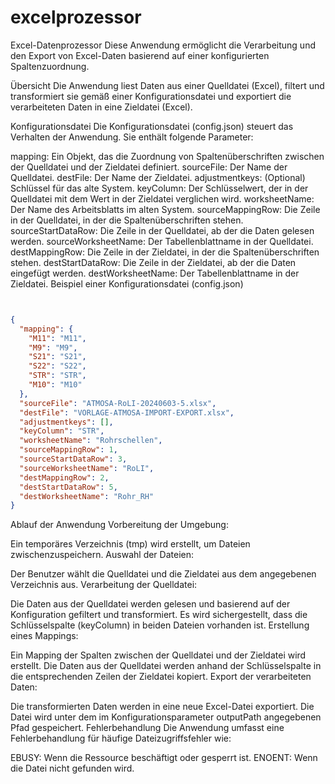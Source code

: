 # excelprozessor

Excel-Datenprozessor
Diese Anwendung ermöglicht die Verarbeitung und den Export von Excel-Daten basierend auf einer konfigurierten Spaltenzuordnung.

Übersicht
Die Anwendung liest Daten aus einer Quelldatei (Excel), filtert und transformiert sie gemäß einer Konfigurationsdatei und exportiert die verarbeiteten Daten in eine Zieldatei (Excel).

Konfigurationsdatei
Die Konfigurationsdatei (config.json) steuert das Verhalten der Anwendung. Sie enthält folgende Parameter:

mapping: Ein Objekt, das die Zuordnung von Spaltenüberschriften zwischen der Quelldatei und der Zieldatei definiert.
sourceFile: Der Name der Quelldatei.
destFile: Der Name der Zieldatei.
adjustmentkeys: (Optional) Schlüssel für das alte System.
keyColumn: Der Schlüsselwert, der in der Quelldatei mit dem Wert in der Zieldatei verglichen wird.
worksheetName: Der Name des Arbeitsblatts im alten System.
sourceMappingRow: Die Zeile in der Quelldatei, in der die Spaltenüberschriften stehen.
sourceStartDataRow: Die Zeile in der Quelldatei, ab der die Daten gelesen werden.
sourceWorksheetName: Der Tabellenblattname in der Quelldatei.
destMappingRow: Die Zeile in der Zieldatei, in der die Spaltenüberschriften stehen.
destStartDataRow: Die Zeile in der Zieldatei, ab der die Daten eingefügt werden.
destWorksheetName: Der Tabellenblattname in der Zieldatei.
Beispiel einer Konfigurationsdatei (config.json)

```json


{
  "mapping": {
    "M11": "M11",
    "M9": "M9",
    "S21": "S21",
    "S22": "S22",
    "STR": "STR",
    "M10": "M10"
  },
  "sourceFile": "ATMOSA-RoLI-20240603-5.xlsx",
  "destFile": "VORLAGE-ATMOSA-IMPORT-EXPORT.xlsx",
  "adjustmentkeys": [],
  "keyColumn": "STR",
  "worksheetName": "Rohrschellen",
  "sourceMappingRow": 1,
  "sourceStartDataRow": 3,
  "sourceWorksheetName": "RoLI",
  "destMappingRow": 2,
  "destStartDataRow": 5,
  "destWorksheetName": "Rohr_RH"
}
```

Ablauf der Anwendung
Vorbereitung der Umgebung:

Ein temporäres Verzeichnis (tmp) wird erstellt, um Dateien zwischenzuspeichern.
Auswahl der Dateien:

Der Benutzer wählt die Quelldatei und die Zieldatei aus dem angegebenen Verzeichnis aus.
Verarbeitung der Quelldatei:

Die Daten aus der Quelldatei werden gelesen und basierend auf der Konfiguration gefiltert und transformiert.
Es wird sichergestellt, dass die Schlüsselspalte (keyColumn) in beiden Dateien vorhanden ist.
Erstellung eines Mappings:

Ein Mapping der Spalten zwischen der Quelldatei und der Zieldatei wird erstellt.
Die Daten aus der Quelldatei werden anhand der Schlüsselspalte in die entsprechenden Zeilen der Zieldatei kopiert.
Export der verarbeiteten Daten:

Die transformierten Daten werden in eine neue Excel-Datei exportiert.
Die Datei wird unter dem im Konfigurationsparameter outputPath angegebenen Pfad gespeichert.
Fehlerbehandlung
Die Anwendung umfasst eine Fehlerbehandlung für häufige Dateizugriffsfehler wie:

EBUSY: Wenn die Ressource beschäftigt oder gesperrt ist.
ENOENT: Wenn die Datei nicht gefunden wird.
